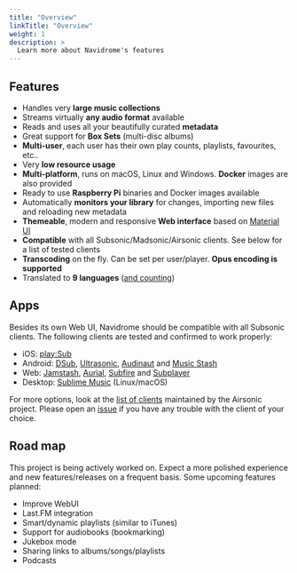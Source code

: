 ```yaml
---
title: "Overview"
linkTitle: "Overview"
weight: 1
description: >
  Learn more about Navidrome's features
---
```


## Features

- Handles very **large music collections**
- Streams virtually **any audio format** available
- Reads and uses all your beautifully curated **metadata**
- Great support for **Box Sets** (multi-disc albums)
- **Multi-user**, each user has their own play counts, playlists, favourites, etc..
- Very **low resource usage**
- **Multi-platform**, runs on macOS, Linux and Windows. **Docker** images are also provided
- Ready to use **Raspberry Pi** binaries and Docker images available
- Automatically **monitors your library** for changes, importing new files and reloading new metadata 
- **Themeable**, modern and responsive **Web interface** based on [Material UI](https://material-ui.com)
- **Compatible** with all Subsonic/Madsonic/Airsonic clients. See below for a list of tested clients
- **Transcoding** on the fly. Can be set per user/player. **Opus encoding is supported**
- Translated to **9 languages** ([and counting](/docs/developers/translations/))

## Apps

Besides its own Web UI, Navidrome should be compatible with all Subsonic clients. The following clients are tested and confirmed to work properly:
- iOS: [play:Sub](http://michaelsapps.dk/playsubapp/)
- Android: [DSub](https://play.google.com/store/apps/details?id=github.daneren2005.dsub),
[Ultrasonic](https://play.google.com/store/apps/details?id=org.moire.ultrasonic),
[Audinaut](https://github.com/nvllsvm/Audinaut) and
[Music Stash](https://play.google.com/store/apps/details?id=com.ghenry22.mymusicstash)
- Web: [Jamstash](http://jamstash.com),
[Aurial](http://shrimpza.github.io/aurial/),
[Subfire](http://p.subfireplayer.net/) and 
[Subplayer](https://github.com/peguerosdc/subplayer)
- Desktop: [Sublime Music](https://sublimemusic.app/) (Linux/macOS)
    
For more options, look at the [list of clients](https://airsonic.github.io/docs/apps/) maintained by 
the Airsonic project. Please open an [issue](https://github.com/deluan/navidrome/issues) if you have any 
trouble with the client of your choice.

## Road map

This project is being actively worked on. Expect a more polished experience and new features/releases 
on a frequent basis. Some upcoming features planned: 

- Improve WebUI
- Last.FM integration
- Smart/dynamic playlists (similar to iTunes)
- Support for audiobooks (bookmarking)
- Jukebox mode
- Sharing links to albums/songs/playlists
- Podcasts

